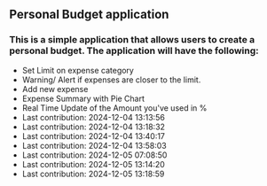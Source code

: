 ## Personal Budget application

### This is a simple application that allows users to create a personal budget. The application will have the following:

- Set Limit on expense category
- Warning/ Alert if expenses are closer to the limit.
- Add new expense
- Expense Summary with Pie Chart
- Real Time Update of the Amount you've used in %
- Last contribution: 2024-12-04 13:13:56
- Last contribution: 2024-12-04 13:18:32
- Last contribution: 2024-12-04 13:40:17
- Last contribution: 2024-12-04 13:58:03
- Last contribution: 2024-12-05 07:08:50
- Last contribution: 2024-12-05 13:14:20
- Last contribution: 2024-12-05 13:18:59
